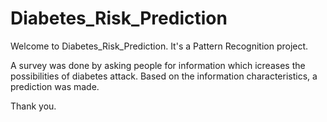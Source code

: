 # Diabetes_Risk_Prediction

Welcome to Diabetes_Risk_Prediction. It's a Pattern Recognition project.

A survey was done by asking people for information which icreases the possibilities of diabetes attack. Based on the information characteristics, a prediction was made.

Thank you.
